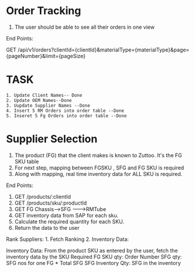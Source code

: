 # Order Tracking

1. The user should be able to see all their orders in one view

End Points:

   GET /api/v1/orders?clientId={clientId}&materialType={materialType}&page={pageNumber}&limit={pageSize}


# TASK
    1. Update Client Names-- Done
    2. Update OEM Names--Done
    3. Uupdate Supplier Names --Done
    4. Insert 5 RM Orders into order table --Done
    5. Inseret 5 Fg Orders into order table --Done


# Supplier Selection
   1. The product (FG) that the client makes is known to Zuttoo. It's the FG SKU table
   2. For next step, mapping between FGSKU , SFG and FG SKU is required
   3. Along with mapping, real time inventory data for ALL SKU is required.

End Points:
   1. GET /products/:clientId
   2. GET /products/sku/:productId
   3. GET FG Chassis-->SFG --->RMTube
   4. GET inventory data from SAP for each sku.
   5. Calculate the required quantity for each SKU.
   6. Return the data to the user


Rank Suppliers: 1. Fetch Ranking 
                2. Inventory Data:

Inventory Data: From the product SKU as entered by the user, 
                  fetch the inventory data by the SKU
                  Required FG SKU qty: Order Number
                  SFG qty: SFG nos for one FG * Total SFG
                  SFG Inventory Qty: SFG in the inventory